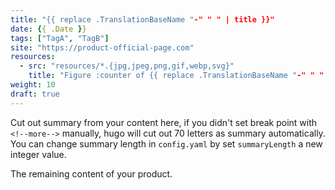 ```yaml
---
title: "{{ replace .TranslationBaseName "-" " " | title }}"
date: {{ .Date }}
tags: ["TagA", "TagB"]
site: "https://product-official-page.com"
resources:
  - src: "resources/*.{jpg,jpeg,png,gif,webp,svg}"
    title: "Figure :counter of {{ replace .TranslationBaseName "-" " " | title }}"
weight: 10
draft: true
---
```


Cut out summary from your content here, if you didn't set break point with `<!--more-->` manually, hugo will cut out 70 letters as summary automatically. You can change summary length in `config.yaml` by set `summaryLength` a new integer value.

<!--more-->

The remaining content of your product.
